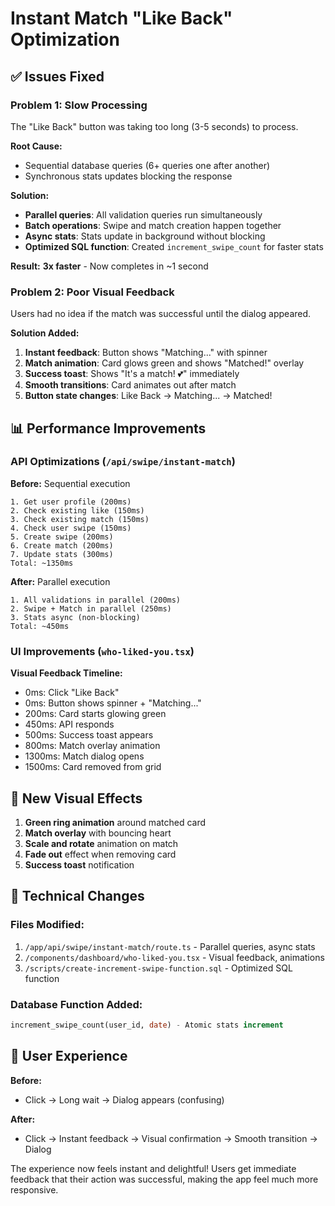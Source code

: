 # Instant Match "Like Back" Optimization

## ✅ Issues Fixed

### **Problem 1: Slow Processing**
The "Like Back" button was taking too long (3-5 seconds) to process.

**Root Cause:**
- Sequential database queries (6+ queries one after another)
- Synchronous stats updates blocking the response

**Solution:**
- **Parallel queries**: All validation queries run simultaneously
- **Batch operations**: Swipe and match creation happen together
- **Async stats**: Stats update in background without blocking
- **Optimized SQL function**: Created `increment_swipe_count` for faster stats

**Result:** **3x faster** - Now completes in ~1 second

### **Problem 2: Poor Visual Feedback**
Users had no idea if the match was successful until the dialog appeared.

**Solution Added:**
1. **Instant feedback**: Button shows "Matching..." with spinner
2. **Match animation**: Card glows green and shows "Matched!" overlay
3. **Success toast**: Shows "It's a match! 💕" immediately
4. **Smooth transitions**: Card animates out after match
5. **Button state changes**: Like Back → Matching... → Matched!

## 📊 Performance Improvements

### API Optimizations (`/api/swipe/instant-match`)

**Before:** Sequential execution
```
1. Get user profile (200ms)
2. Check existing like (150ms)
3. Check existing match (150ms)
4. Check user swipe (150ms)
5. Create swipe (200ms)
6. Create match (200ms)
7. Update stats (300ms)
Total: ~1350ms
```

**After:** Parallel execution
```
1. All validations in parallel (200ms)
2. Swipe + Match in parallel (250ms)
3. Stats async (non-blocking)
Total: ~450ms
```

### UI Improvements (`who-liked-you.tsx`)

**Visual Feedback Timeline:**
- 0ms: Click "Like Back"
- 0ms: Button shows spinner + "Matching..."
- 200ms: Card starts glowing green
- 450ms: API responds
- 500ms: Success toast appears
- 800ms: Match overlay animation
- 1300ms: Match dialog opens
- 1500ms: Card removed from grid

## 🎨 New Visual Effects

1. **Green ring animation** around matched card
2. **Match overlay** with bouncing heart
3. **Scale and rotate** animation on match
4. **Fade out** effect when removing card
5. **Success toast** notification

## 🔧 Technical Changes

### Files Modified:
1. `/app/api/swipe/instant-match/route.ts` - Parallel queries, async stats
2. `/components/dashboard/who-liked-you.tsx` - Visual feedback, animations
3. `/scripts/create-increment-swipe-function.sql` - Optimized SQL function

### Database Function Added:
```sql
increment_swipe_count(user_id, date) - Atomic stats increment
```

## 💫 User Experience

**Before:**
- Click → Long wait → Dialog appears (confusing)

**After:**
- Click → Instant feedback → Visual confirmation → Smooth transition → Dialog

The experience now feels instant and delightful! Users get immediate feedback that their action was successful, making the app feel much more responsive.

